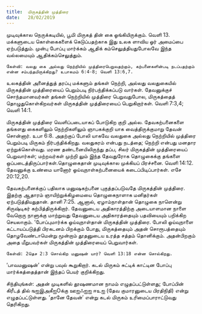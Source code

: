 ```yaml
---
title:  மிருகத்தின் முத்திரை
date:   28/02/2019
---
```


முடிவுக்கால நெருக்கடியில், பூமி மிருகத் தின் கை ஓங்கியிருக்கும். வெளி 13.  மக்களுடைய கொள்கைகளைக் கெடுப்பதற்காக இது உலக ளாவிய ஓர் அமைப்பை ஏற்படுத்தும்.  முன்பு போப்பு மார்க்கம் ஆதிக் கம்செலுத்தியதுபோலவே இந்த வல்லமையும் ஆதிக்கம்செலுத்தும்.

`கேள்வி: வலது கை அல்லது நெற்றியில் முத்திரைபெறுவதற்கும், கற்பனைகளின்படி நடப்பதற்கும் என்ன சம்பந்தமிருக்கிறது? உபாகமம் 6:4-8; வெளி 13:6,7.`

உலகத்தின் அனைத்துத் தரப்பு மக்களும் தங்கள் நெற்றி, அல்லது வலதுகையில் மிருகத்தின் முத்திரையைப் பெறும்படி நிர்பந்திக்கப்படு வார்கள்.  தேவனுக்குச் சொந்தமானவர்கள் தங்கள் நெற்றியில் முத்திரை பெறுவதுபோல, மிருகத்தைத் தொழுதுகொள்கிறவர்கள் மிருகத்தின் முத்திரையைப் பெறுகிறார்கள். வெளி 7:3,4; வெளி 14:1.

மிருகத்தின் முத்திரை வெளிப்படையாகப் போடுகிற குறி அல்ல.  தேவகற்பனைகளை தங்களது கைகளிலும் நெற்றிகளிலும் ஞாபகக்குறி யாக வைத்திருக்குமாறு தேவன் சொன்னார். உபா 6:8.  அதற்குப் போலி யாகவே வலதுகை அல்லது நெற்றியில் முத்திரை பெறும்படி மிருகம் நிர்பந்திக்கிறது. வலதுகரம் என்பது நடத்தை; நெற்றி என்பது மனதார ஏற்றுக்கொள்வது. மரண தண்டனையிலிருந்து தப்ப, சிலர் மிருகத்தின் முத்திரையைப் பெறுவார்கள்; மற்றவர்கள் முற்றி லும் இந்த தேவதுரோக தொழுகைக்கு தங்களை ஒப்படைத்திருப்பார்கள்.தொழுகைதான் முடிவுக்கால முக்கியப் பிரச்சனை. வெளி 14:12.  தேவனுக்கு உண்மை யானோர் ஓய்வுநாள்கற்பனையைக் கடைப்பிடிப்பார்கள். எசே 20:12,20. 

தேவகற்பனைக்குப் பதிலாக மனுஷகற்பனை புகுத்தப்படுவதே மிருகத்தின் முத்திரை.  இதற்கு ஆதாரம் ஞாயிற்றுக்கிழமையை தொழுகைநாளாக மனிதர்கள் ஏற்படுத்தியதுதான். தானி 7:25.  ஆனால், ஏழாம்நாள்தான் தொழுகை நாளென்று சிருஷ்டிகர் கற்பித்திருக்கிறார்.  தேவனுடைய அதிகாரத்திற்கு அடையாளமான நாளை வேறொரு நாளுக்கு மாற்றுவது தேவனுடைய அதிகாரத்தையும் பதவியையும் பறிக்கிற செயலாகும்.  ‘போப்புமார்க்க ஓய்வுநாள்தான் மிருகத்தின் முத்திரை.  போலி ஓய்வுநாளை கட்டாயப்படுத்தி பிரகடனம் பிறக்கும் போது, மிருகத்தையும் அதன் சொரூபத்தையும் தொழவேண்டாமென்று மூன்றாம் தூதனுடைய உரத்த சத்தம் தொனிக்கும். அதன்பிறகும் அதை மீறுபவர்கள் மிருகத்தின் முத்திரையைப் பெறுவார்கள்.

`கேள்வி: 2தெச 2:3 சொல்கிற மனுஷன் யார்? வெளி 13:18 என்ன சொல்கிறது.`  

‘பாவமனுஷன்’ என்று பவுல் கூறுகிறார். கடல் மிருகம் சுட்டிக் காட்டின போப்பு மார்க்கத்தைத்தான் இந்தப் பெயர் குறிக்கிறது.  

சிந்தியுங்கள்: அதன் முடிகளில் தூஷணமான நாமம் எழுதப்பட்டுள்ளது; போப்பின் கிரீடத் தில் ஙஐஇஅகீஐOக்கு  ஊஐஃஐஐ ஈஉஐ (தேவ குமாரனுடைய பிரதிநிதி) என்று எழுதப்பட்டுள்ளது.  ‘தானே தேவன்’ என்று கடல் மிருகம் உரிமைப்பாராட்டுவது தெரிகிறது.